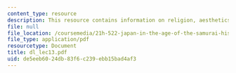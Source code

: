 ```yaml
---
content_type: resource
description: This resource contains information on religion, aesthetics and superstition.
file: null
file_location: /coursemedia/21h-522-japan-in-the-age-of-the-samurai-history-and-film-fall-2006/de5eeb6024db83f6c239ebb15bad4af3_dl_lec13.pdf
file_type: application/pdf
resourcetype: Document
title: dl_lec13.pdf
uid: de5eeb60-24db-83f6-c239-ebb15bad4af3
---
```

